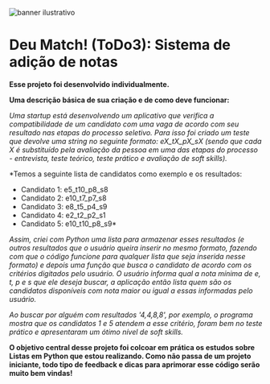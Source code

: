 ![banner ilustrativo](https://www.projectbuilder.com.br/wp-content/themes/yootheme/cache/12-passos-para-planejar-um-projeto-f35f638b.jpeg)
# Deu Match! (ToDo3): Sistema de adição de notas
**Esse projeto foi desenvolvido individualmente.**

**Uma descrição básica de sua criação e de como deve funcionar:**

*Uma startup está desenvolvendo um aplicativo que verifica a compatibilidade de um candidato com uma vaga de acordo com seu resultado nas etapas do processo seletivo. Para isso foi criado um teste que devolve uma string no seguinte formato: eX_tX_pX_sX (sendo que cada X é substituído pela avaliação da pessoa em uma das etapas do processo - entrevista, teste teórico, teste prático e avaliação de soft skills).*

*Temos a seguinte lista de candidatos como exemplo e os resultados:
* Candidato 1: e5_t10_p8_s8
* Candidato 2: e10_t7_p7_s8
* Candidato 3: e8_t5_p4_s9
* Candidato 4: e2_t2_p2_s1
* Candidato 5: e10_t10_p8_s9*

*Assim, criei com Python uma lista para armazenar esses resultados (e outros resultados que o usuário queira inserir no mesmo formato, fazendo com que o código funcione para qualquer lista que seja inserida nesse formato) e depois uma função que busca o candidato de acordo com os critérios digitados pelo usuário. O usuário informa qual a nota mínima de e, t, p e s que ele deseja buscar, a aplicação então lista quem são os candidatos disponíveis com nota maior ou igual a essas informadas pelo usuário.*

*Ao buscar por alguém com resultados '4,4,8,8', por exemplo, o programa mostra que os candidatos 1 e 5 atendem a esse critério, foram bem no teste prático e apresentaram um ótimo nível de soft skills.*

**O objetivo central desse projeto foi colcoar em prática os estudos sobre Listas em Python que estou realizando. Como não passa de um projeto iniciante, todo tipo de feedback e dicas para aprimorar esse código serão muito bem vindas!**